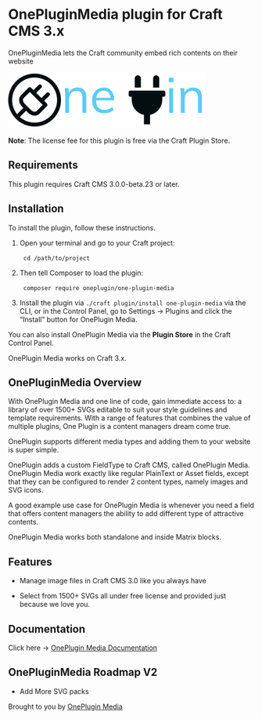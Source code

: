# OnePluginMedia plugin for Craft CMS 3.x

OnePluginMedia lets the Craft community embed rich contents on their website

![LOGO](resources/img/logo.svg)

**Note**: The license fee for this plugin is free via the Craft Plugin Store.

## Requirements

This plugin requires Craft CMS 3.0.0-beta.23 or later.

## Installation

To install the plugin, follow these instructions.

1. Open your terminal and go to your Craft project:

        cd /path/to/project

2. Then tell Composer to load the plugin:

        composer require oneplugin/one-plugin-media

3. Install the plugin via `./craft plugin/install one-plugin-media` via the CLI, or in the Control Panel, go to Settings → Plugins and click the “Install” button for OnePlugin Media.

You can also install OnePlugin Media via the **Plugin Store** in the Craft Control Panel.

OnePlugin Media works on Craft 3.x.


## OnePluginMedia Overview

With OnePlugin Media and one line of code, gain immediate access to: a library of over 1500+ SVGs editable to suit your style guidelines and template requirements. With a range of features that combines the value of multiple plugins, One Plugin is a content managers dream come true.

OnePlugin supports different media types and adding them to your website is super simple.

OnePlugin adds a custom FieldType to Craft CMS, called OnePlugin Media. OnePlugin Media work exactly like regular PlainText or Asset fields, except that they can be configured to render 2 content types, namely images and SVG icons.

A good example use case for OnePlugin Media is whenever you need a field that offers content managers the ability to add different type of attractive contents.

OnePlugin Media works both standalone and inside Matrix blocks.

## Features

* Manage image files in Craft CMS 3.0 like you always have

* Select from 1500+ SVGs all under free license and provided just because we love you.

## Documentation

Click here -> [OnePlugin Media Documentation](https://docs.oneplugin.co/docs/installation/)


## OnePluginMedia Roadmap V2

* Add More SVG packs

Brought to you by [OnePlugin Media](https://oneplugin.co/)
